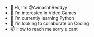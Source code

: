 - 👋 Hi, I’m @AvinashhReddyy
- 👀 I’m interested in Video Games
- 🌱 I’m currently learning Python
- 💞️ I’m looking to collaborate on Coding
- 📫 How to reach me sorry u cant

<!---
AvinashhReddyy/AvinashhReddyy is a ✨ special ✨ repository because its `README.md` (this file) appears on your GitHub profile.
You can click the Preview link to take a look at your changes.
--->
